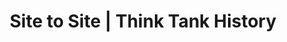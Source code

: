 ---
layout: base
title: Site to Site | Think Tank History
style: research
menu: research
secondmenu: think_tank_history
---